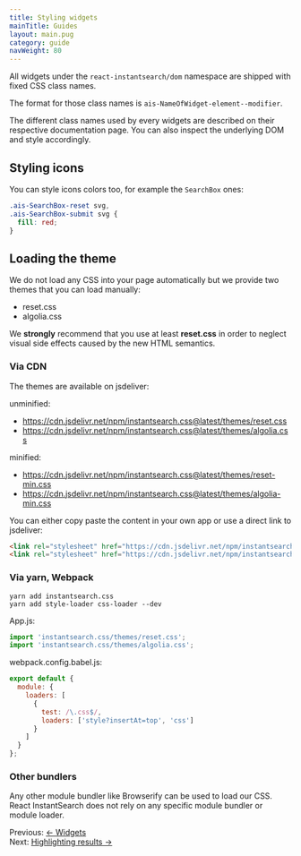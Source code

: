 ```yaml
---
title: Styling widgets
mainTitle: Guides
layout: main.pug
category: guide
navWeight: 80
---
```


All widgets under the `react-instantsearch/dom` namespace are shipped with fixed CSS class names.

The format for those class names is `ais-NameOfWidget-element--modifier`.

The different class names used by every widgets are described on their respective documentation page. You
can also inspect the underlying DOM and style accordingly.

## Styling icons

You can style icons colors too, for example the `SearchBox` ones:

```css
.ais-SearchBox-reset svg,
.ais-SearchBox-submit svg {
  fill: red;
}
```

## Loading the theme

We do not load any CSS into your page automatically but we provide two themes that you can load
manually:

* reset.css
* algolia.css

We **strongly** recommend that you use at least **reset.css** in order to neglect visual side effects caused by the new HTML semantics.

### Via CDN

The themes are available on jsdeliver:

unminified:

* https://cdn.jsdelivr.net/npm/instantsearch.css@latest/themes/reset.css
* https://cdn.jsdelivr.net/npm/instantsearch.css@latest/themes/algolia.css

minified:

* https://cdn.jsdelivr.net/npm/instantsearch.css@latest/themes/reset-min.css
* https://cdn.jsdelivr.net/npm/instantsearch.css@latest/themes/algolia-min.css

You can either copy paste the content in your own app or use a direct link to jsdeliver:

```html
<link rel="stylesheet" href="https://cdn.jsdelivr.net/npm/instantsearch.css@latest/themes/reset-min.css">
<link rel="stylesheet" href="https://cdn.jsdelivr.net/npm/instantsearch.css@latest/themes/algolia-min.css">
```

### Via yarn, Webpack

```shell
yarn add instantsearch.css
yarn add style-loader css-loader --dev
```

App.js:

```jsx
import 'instantsearch.css/themes/reset.css';
import 'instantsearch.css/themes/algolia.css';
```

webpack.config.babel.js:

```jsx
export default {
  module: {
    loaders: [
      {
        test: /\.css$/,
        loaders: ['style?insertAt=top', 'css']
      }
    ]
  }
};
```

### Other bundlers

Any other module bundler like Browserify can be used to load our CSS. React InstantSearch
does not rely on any specific module bundler or module loader.

<div class="guide-nav">
    <div class="guide-nav-left">
        Previous: <a href="guide/Widgets.html">← Widgets</a>
    </div>
    <div class="guide-nav-right">
        Next: <a href="guide//Highlighting_results.html">Highlighting results →</a>
    </div>
</div>
